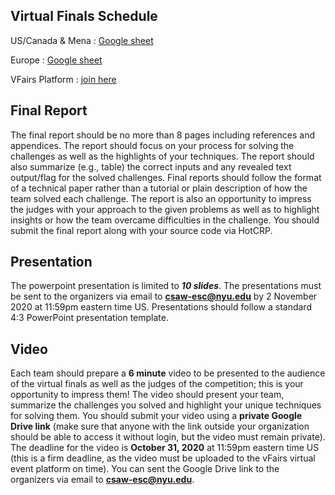 ## Virtual Finals Schedule
US/Canada & Mena : [Google sheet](https://tinyurl.com/ESC2020-US-finals-schedule)

Europe : [Google sheet](https://tinyurl.com/ESC2020-EU-finals-schedule)

VFairs Platform : [join here](https://csaw2020.vfairs.com/)


## Final Report

The final report should be no more than 8 pages including references and appendices. The report should focus on your process for solving the challenges as well as the highlights of your techniques. The report should also summarize (e.g., table) the correct inputs and any revealed text output/flag for the solved challenges. Final reports should follow the format of a technical paper rather than a tutorial or plain description of how the team solved each challenge. The report is also an opportunity to impress the judges with your approach to the given problems as well as to highlight insights or how the team overcame difficulties in the challenge. You should submit the final report along with your source code via HotCRP.



## Presentation

The powerpoint presentation is limited to ***10 slides***. The presentations must be sent to the organizers via email to **csaw-esc@nyu.edu** by 2 November 2020 at 11:59pm eastern time US. Presentations should follow a standard 4:3 PowerPoint presentation template.



## Video

Each team should prepare a **6 minute** video to be presented to the audience of the virtual finals as well as the judges of the competition; this is your opportunity to impress them! The video should present your team, summarize the challenges you solved and highlight your unique techniques for solving them. You should submit your video using a **private Google Drive link** (make sure that anyone with the link outside your organization should be able to access it without login, but the video must remain private). The deadline for the video is  **October 31, 2020** at 11:59pm eastern time US (this is a firm deadline, as the video must be uploaded to the vFairs virtual event platform on time). You can sent the Google Drive link to the organizers via email to **csaw-esc@nyu.edu**.
